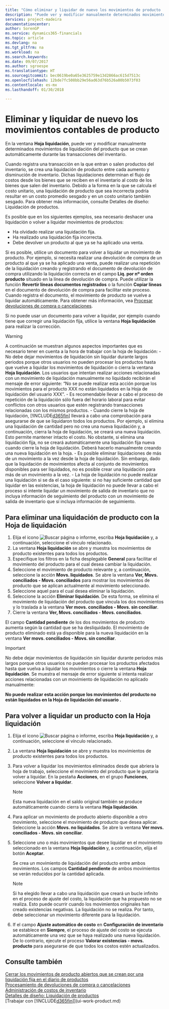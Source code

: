 ```yaml
---
title: "Cómo eliminar y liquidar de nuevo los movimientos de producto | Documentos de Microsoft"
description: "Puede ver y modificar manualmente determinados movimientos de liquidación del producto que se crean automáticamente durante las transacciones del inventario."
services: project-madeira
documentationcenter: 
author: SorenGP
ms.service: dynamics365-financials
ms.topic: article
ms.devlang: na
ms.tgt_pltfrm: na
ms.workload: na
ms.search.keywords: 
ms.date: 09/07/2017
ms.author: sgroespe
ms.translationtype: HT
ms.sourcegitcommit: bec0619be0a65e3625759e13d2866ac615d7513c
ms.openlocfilehash: 12bde7fc508bb29e56ad63d76b526a80b5073f03
ms.contentlocale: es-mx
ms.lasthandoff: 01/30/2018

---
```

# <a name="remove-and-reapply-item-ledger-entries"></a>Eliminar y liquidar de nuevo los movimientos contables de producto
En la ventana **Hoja liquidación**, puede ver y modificar manualmente determinados movimientos de liquidación del producto que se crean automáticamente durante las transacciones del inventario.  

Cuando registra una transacción en la que entran o salen productos del inventario, se crea una liquidación de producto entre cada aumento y disminución de inventario. Dichas liquidaciones determinan el flujo de costos desde los bienes que se reciben en el inventario al costo de los bienes que salen del inventario. Debido a la forma en la que se calcula el costo unitario, una liquidación de producto que sea incorrecta podría resultar en un costo promedio sesgado y en un costo unitario también sesgado. Para obtener más información, consulte Detalles de diseño: Liquidación de productos.

Es posible que en los siguientes ejemplos, sea necesario deshacer una liquidación o volver a liquidar movimientos de productos:

- Ha olvidado realizar una liquidación fija.
- Ha realizado una liquidación fija incorrecta.
- Debe devolver un producto al que ya se ha aplicado una venta.

Si es posible, utilice un documento para volver a liquidar un movimiento de producto. Por ejemplo, si necesita realizar una devolución de compra de un producto al que ya se ha aplicado una venta, puede realizar una repetición de la liquidación creando y registrando el documento de devolución de compra utilizando la liquidación correcta en el campo **Liq. por nº orden producto** situado en la línea de devolución de compra. Puede utilizar la función **Revertir líneas documentos registrados** o la función **Copiar líneas** en el documento de devolución de compra para facilitar este proceso. Cuando registra el documento, el movimiento de producto se vuelve a liquidar automáticamente. Para obtener más información, vea [Procesar devoluciones de compra o cancelaciones](purchasing-how-process-purchase-returns-cancellations.md).

Si no puede usar un documento para volver a liquidar, por ejemplo cuando tiene que corregir una liquidación fija, utilice la ventana **Hoja liquidación** para realizar la corrección.

> [!Warning]  
> A continuación se muestran algunos aspectos importantes que es necesario tener en cuenta a la hora de trabajar con la hoja de liquidación:
    - No debe dejar movimientos de liquidación sin liquidar durante largos periodos porque otros usuarios no pueden procesar los productos hasta que vuelve a liquidar los movimientos de liquidación o cierra la ventana **Hoja liquidación**. Los usuarios que intentan realizar acciones relacionadas con un movimiento de liquidación manualmente no liquidado recibirán el mensaje de error siguiente: “No se puede realizar esta acción porque los movimientos para el producto XXX no están liquidados en la Hoja de liquidación del usuario XXX”.
    - Es recomendable llevar a cabo el proceso de repetición de la liquidación sólo fuera del horario laboral para evitar conflictos con otros usuarios que estén registrando transacciones relacionadas con los mismos productos.
    - Cuando cierre la hoja de liquidación, [!INCLUDE[d365fin](includes/d365fin_md.md)] llevará a cabo una comprobación para asegurarse de que se liquidaron todos los productos. Por ejemplo, si elimina una liquidación de cantidad pero no crea una nueva liquidación y, a continuación, cierra la hoja de liquidación, se creará una nueva liquidación. Esto permite mantener intacto el costo. No obstante, si elimina una liquidación fija, no se creará automáticamente una liquidación fija nueva cuando cierre la hoja de liquidación. Deberá hacerlo manualmente creando una nueva liquidación en la hoja.
    - Es posible eliminar liquidaciones de más de un movimiento a la vez desde la hoja de liquidación. Sin embargo, dado que la liquidación de movimientos afecta al conjunto de movimientos disponibles para ser liquidados, no es posible crear una liquidación para más de un movimiento a la vez.
    - La hoja de liquidación no puede realizar una liquidación si se da el caso siguiente: si no hay suficiente cantidad que liquidar en las existencias, la hoja de liquidación no puede llevar a cabo el proceso si intente liquidar un movimiento de salida de inventario que no incluya información de seguimiento del producto con un movimiento de salida de inventario que sí incluya información de seguimiento.

## <a name="to-remove-an-item-application-by-using-the-application-worksheet"></a>Para eliminar una liquidación de producto con la Hoja de liquidación  
1.  Elija el icono ![Buscar página o informe](media/ui-search/search_small.png "icono Buscar página o informe"), escriba **Hoja liquidación** y, a continuación, seleccione el vínculo relacionado.  
2.  La ventana **Hoja liquidación** se abre y muestra los movimientos de producto existentes para todos los productos.  
3.  Especifique los filtros en la ficha desplegable **General** para facilitar el movimiento del producto para el cual desea cambiar la liquidación.  
4.  Seleccione el movimiento de producto relevante y, a continuación, seleccione la acción **Movs. liquidados**. Se abre la ventana **Ver, Movs. conciliados - Movs. conciliados** para mostrar los movimientos de producto que se aplican actualmente al movimiento seleccionado.  
5.  Seleccione aquel para el cual desea eliminar la liquidación.  
6.  Seleccione la acción **Eliminar liquidación**. De esta forma, se elimina el movimiento de liquidación del producto que vincula los dos movimientos y lo traslada a la ventana **Ver movs. conciliados - Movs. sin conciliar**.  
7.  Cierre la ventana **Ver, Movs. conciliados - Movs. conciliados**.  

 El campo **Cantidad pendiente** de los dos movimientos de producto aumenta según la cantidad que se ha desliquidado. El movimiento de producto eliminado está ya disponible para la nueva liquidación en la ventana **Ver movs. conciliados - Movs. sin conciliar**.  

> [!IMPORTANT]  
>  No debe dejar movimientos de liquidación sin liquidar durante periodos más largos porque otros usuarios no pueden procesar los productos afectados hasta que vuelva a liquidar los movimientos o cierre la ventana **Hoja liquidación**. Se muestra el mensaje de error siguiente si intenta realizar acciones relacionadas con un movimiento de liquidación no aplicado manualmente:  
>   
>  **No puede realizar esta acción porque los movimientos del producto <item> no están liquidados en la Hoja de liquidación del usuario <user>.**  

## <a name="to-reapply-an-item-application-by-using-the-application-worksheet"></a>Para volver a liquidar un producto con la Hoja liquidación  
1.  Elija el icono ![Buscar página o informe](media/ui-search/search_small.png "icono Buscar página o informe"), escriba **Hoja liquidación** y, a continuación, seleccione el vínculo relacionado.  
2.  La ventana **Hoja liquidación** se abre y muestra los movimientos de producto existentes para todos los productos.  
3.  Para volver a liquidar los movimientos eliminados desde que abriera la hoja de trabajo, seleccione el movimiento del producto que le gustaría volver a liquidar. En la pestaña **Acciones**, en el grupo **Funciones**, seleccione **Volver a liquidar**.  

    > [!NOTE]  
    >  Esta nueva liquidación en el saldo original también se produce automáticamente cuando cierra la ventana **Hoja liquidación**.  
4.  Para aplicar un movimiento de producto abierto disponible a otro movimiento, seleccione el movimiento de producto que desea aplicar. Seleccione la acción **Movs. no liquidados**. Se abre la ventana **Ver movs. conciliados - Movs. sin conciliar**.  
5.  Seleccione uno o más movimientos que desee liquidar en el movimiento seleccionado en la ventana **Hoja liquidación** y, a continuación, elija el botón **Aceptar**.  

     Se crea un movimiento de liquidación del producto entre ambos movimientos. Los campos **Cantidad pendiente** de ambos movimientos se verán reducidos por la cantidad aplicada.  

    > [!NOTE]  
    >  Si ha elegido llevar a cabo una liquidación que creará un bucle infinito en el proceso de ajuste del costo, la liquidación que ha propuesto no se realiza. Esto puede ocurrir cuando los movimientos originales han creado existencias negativas. La liquidación no se realiza. Por tanto, debe seleccionar un movimiento diferente para la liquidación.  
6.  If el campo **Ajuste automático de costo** en **Configuración de inventario** se establece en **Siempre**, el proceso de ajuste del costo se ejecuta automáticamente una vez que se haya realizado una nueva liquidación. De lo contrario, ejecute el proceso **Valorar existencias - movs. producto** para asegurarse de que todos los costos estén actualizados.  

## <a name="see-also"></a>Consulte también  
[Cerrar los movimientos de producto abiertos que se crean por una liquidación fija en el diario de productos](finance-how-to-close-open-item-ledger-entries-resulting-from-fixed-application-in-the-item-journal.md)  
 [Procesamiento de devoluciones de compra o cancelaciones](purchasing-how-process-purchase-returns-cancellations.md)  
 [Administración de costos de inventario](finance-manage-inventory-costs.md)   
 [Detalles de diseño: Liquidación de productos](design-details-item-application.md)  
 [Trabajar con [!INCLUDE[d365fin](includes/d365fin_md.md)]](ui-work-product.md)

